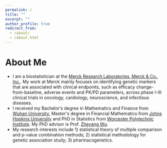 ```yaml
---
permalink: /
title: ""
excerpt: ""
author_profile: true
redirect_from: 
  - /about/
  - /about.html
---
```


# About Me
* I am a biostatistician at the [Merck Research Laboratories, Merck & Co., Inc.](http://www.merck.com/research/mrl-labs.html). My work at Merck mainly focuses on identifying genetic markers that are associated with clinical endpoints, such as efficacy change-from-baseline, adverse events and PK/PD parameters, across phase I-III clinical trials in oncology, cardiology, neuroscience, and infectious diseases.
* I received my Bachelor’s degree in Mathematics and Finance from [Wuhan University](http://en.whu.edu.cn/), Master's degree in Financial Mathematics from [Johns Hopkins University](http://www.jhu.edu/) and PhD in Statistics from [Worcester Polytechnic Institute](http://www.wpi.edu/). My PhD advisor is Prof. [Zheyang Wu](http://users.wpi.edu/~zheyangwu/).
* My research interests include 1) statistical theory of multiple comparison and p-value combination methods; 2) statistical methodology for genetic association study; 3) pharmacogenetics.

